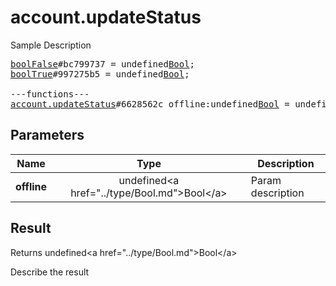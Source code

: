 # account.updateStatus

Sample Description

<pre>
<a href="../constructor/boolFalse">boolFalse</a>#bc799737 = undefined<a href="../type/Bool.md">Bool</a>;
<a href="../constructor/boolTrue">boolTrue</a>#997275b5 = undefined<a href="../type/Bool.md">Bool</a>;

---functions---
<a href="../method/account.updateStatus.md">account.updateStatus</a>#6628562c offline:undefined<a href="../type/Bool.md">Bool</a> = undefined<a href="../type/Bool.md">Bool</a>;
</pre>

## Parameters

| Name | Type | Description |
|------|:----:|-------------|
| **offline** | undefined&lt;a href=&#34;../type/Bool.md&#34;&gt;Bool&lt;/a&gt; | Param description |

## Result

Returns undefined&lt;a href=&#34;../type/Bool.md&#34;&gt;Bool&lt;/a&gt;

Describe the result

